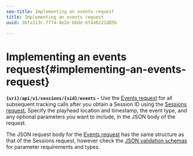 ```yaml
---
seo-title: Implementing an events request
title: Implementing an events request
uuid: 3bfa313c-ff74-4e2e-bbde-6f4a6221d85b

---
```


# Implementing an events request{#implementing-an-events-request}

**`{uri}/api/v1/sessions/{sid}/events` -** Use the [Events request](../../media-collection-api/mc-api-ref/mc-api-events-req.md) for all subsequent tracking calls after you obtain a Session ID using the [Sessions request.](../../media-collection-api/mc-api-ref/mc-api-sessions-req.md) Specify the playhead location and timestamp, the event type, and any optional parameters you want to include, in the JSON body of the request.

The JSON request body for the [Events request](../../media-collection-api/mc-api-ref/mc-api-events-req.md) has the same structure as that of the Sessions request, however check the [JSON validation schemas](../../media-collection-api/mc-api-ref/mc-api-json-validation.md) for parameter requirements and types.
